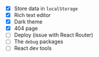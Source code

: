 
- [x] Store data in `localStorage`
- [x] Rich text editor
- [x] Dark theme
- [x] 404 page
- [ ] Deploy (issue with React Router)
- [ ] The `debug` packages
- [ ] React dev tools